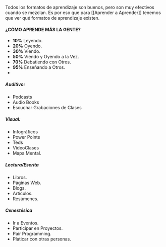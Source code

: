 Todos los formatos de aprendizaje son buenos, pero son muy efectivos cuando se mezclan.
Es por eso que para [[Aprender a Aprender]] tenemos que ver qué formatos de aprendizaje existen.

#### **¿CÓMO APRENDE MÁS LA GENTE?**
- **10%** Leyendo.
- **20%** Oyendo.
- **30%** Viendo.
- **50%** Viendo y Oyendo a la Vez.
- **70%** Debatiendo con Otros.
- **95%** Enseñando a Otros.
- 
##### **Auditivo:**
- Podcasts
- Audio Books
- Escuchar Grabaciones de Clases

##### **Visual:**
- Infográficos
- Power Points
- Teds
- VideoClases
- Mapa Mental.

##### **Lectura/Escrita**
- Libros.
- Páginas Web.
- Blogs.
- Artículos.
- Resúmenes.

##### **Cenestésica**
- Ir a Eventos.
- Participar en Proyectos.
- Pair Programming.
- Platicar con otras personas.